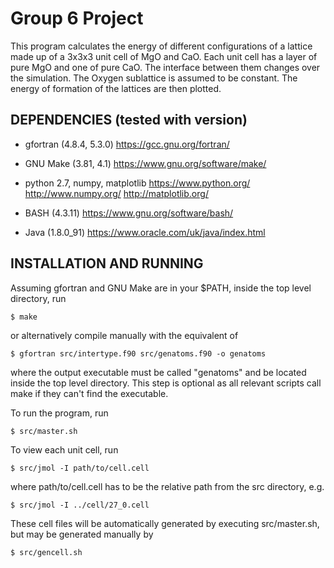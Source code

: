Group 6 Project
===============

This program calculates the energy of different configurations of a lattice
made up of a 3x3x3 unit cell of MgO and CaO. Each unit cell has a layer of
pure MgO and one of pure CaO. The interface between them changes over the
simulation. The Oxygen sublattice is assumed to be constant. The energy of
formation of the lattices are then plotted.

DEPENDENCIES (tested with version)
----------------------------------

- gfortran (4.8.4, 5.3.0)
    https://gcc.gnu.org/fortran/

- GNU Make (3.81, 4.1)
    https://www.gnu.org/software/make/

- python 2.7, numpy, matplotlib
    https://www.python.org/
    http://www.numpy.org/
    http://matplotlib.org/

- BASH (4.3.11)
    https://www.gnu.org/software/bash/

- Java (1.8.0_91)
    https://www.oracle.com/uk/java/index.html

INSTALLATION AND RUNNING
------------------------

Assuming gfortran and GNU Make are in your $PATH,
inside the top level directory, run

`$ make`

or alternatively compile manually with the equivalent of

`$ gfortran src/intertype.f90 src/genatoms.f90 -o genatoms`

where the output executable must be called "genatoms" and be located inside 
the top level directory. This step is optional as all relevant scripts call
make if they can't find the executable.

To run the program, run

`$ src/master.sh`

To view each unit cell, run

`$ src/jmol -I path/to/cell.cell`

where path/to/cell.cell has to be the relative path from the src directory, e.g.

`$ src/jmol -I ../cell/27_0.cell`

These cell files will be automatically generated by executing src/master.sh,
but may be generated manually by

`$ src/gencell.sh`
